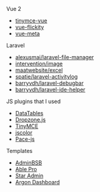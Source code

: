 Vue 2
* [tinymce-vue]()
* [vue-flickity]()
* [vue-meta]()

Laravel
* [alexusmai/laravel-file-manager]()
* [intervention/image]()
* [maatwebsite/excel]()
* [spatie/laravel-activitylog]()
* [barryvdh/laravel-debugbar]()
* [barryvdh/laravel-ide-helper]()

JS plugins that I used

* [DataTables](https://datatables.net/download/)
* [Dropzone.js](https://www.dropzonejs.com/#installation)
* [TinyMCE](https://www.tiny.cloud/get-tiny/self-hosted/)
* [jscolor](http://jscolor.com/)
* [Pace-js](https://github.hubspot.com/pace/docs/welcome/)

Templates

* [AdminBSB](https://github.com/gurayyarar/AdminBSBMaterialDesign)
* [Able Pro](https://codedthemes.com/item/able-pro-lite-free-admin-template/)
* [Star Admin](https://www.bootstrapdash.com/product/star-admin-free/#product-demo-section)
* [Argon Dashboard](https://demos.creative-tim.com/argon-dashboard/docs/getting-started/quick-start.html)